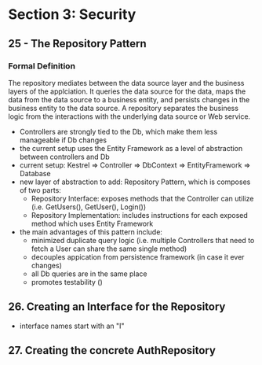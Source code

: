 
# Section 3: Security

## 25 - The Repository Pattern
### Formal Definition
The repository mediates between the data source layer and the business layers of the applciation. It queries the data source for the data, maps the data from the data source to a business entity, and persists changes in the business entity to the data source. A repository separates the business logic from the interactions with the underlying data source or Web service.

* Controllers are strongly tied to the Db, which make them less manageable if Db changes
* the current setup uses the Entity Framework as a level of abstraction between controllers and Db
* current setup: Kestrel => Controller => DbContext => EntityFramework => Database
* new layer of abstraction to add: Repository Pattern, which is composes of two parts:
  * Repository Interface: exposes methods that the Controller can utilize (i.e. GetUsers(), GetUser(), Login())
  * Repository Implementation: includes instructions for each exposed method which uses Entity Framework
* the main advantages of this pattern include:
  * minimized duplicate query logic (i.e. multiple Controllers that need to fetch a User can share the same single method)
  * decouples appication from persistence framework (in case it ever changes)
  * all Db queries are in the same place
  * promotes testability ()

## 26. Creating an Interface for the Repository

* interface names start with an "I"

## 27. Creating the concrete AuthRepository